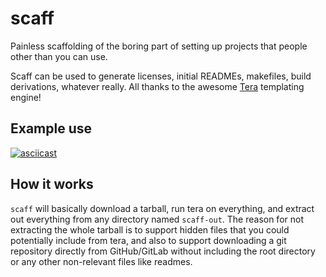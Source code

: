 # scaff

Painless scaffolding of the boring part of setting up projects that
people other than you can use.

Scaff can be used to generate licenses, initial READMEs, makefiles,
build derivations, whatever really. All thanks to the awesome
[Tera](https://tera.netlify.com/) templating engine!

## Example use

[![asciicast](https://asciinema.org/a/PtKWiSQynFvVoGs1ozdoiJX99.svg)](https://asciinema.org/a/PtKWiSQynFvVoGs1ozdoiJX99)

## How it works

`scaff` will basically download a tarball, run tera on everything, and
extract out everything from any directory named `scaff-out`. The
reason for not extracting the whole tarball is to support hidden files
that you could potentially include from tera, and also to support
downloading a git repository directly from GitHub/GitLab without
including the root directory or any other non-relevant files like
readmes.
